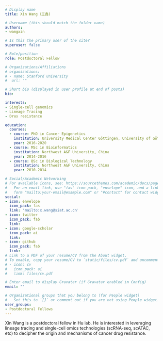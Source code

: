 ```yaml
---
# Display name
title: Xin Wang（王鑫)

# Username (this should match the folder name)
authors:
- wangxin

# Is this the primary user of the site?
superuser: false

# Role/position
role: Postdoctoral Fellow

# Organizations/Affiliations
# organizations:
# - name: Stanford University
#  url: ""

# Short bio (displayed in user profile at end of posts)
bio: 

interests:
- Single-cell genomics
- Lineage Tracing
- Drus resistance

education:
  courses:
  - course: PhD in Cancer Epigenetics
    institution: University Medical Center Göttingen, University of Göttingen
    year: 2016-2020
  - course: MSc in Bioinformatics
    institution: Northwest A&F University, China
    year: 2014-2016
  - course: BSc in Biological Technology
    institution: Northwest A&F University, China
    year: 2010-2014

# Social/Academic Networking
# For available icons, see: https://sourcethemes.com/academic/docs/page-builder/#icons
#   For an email link, use "fas" icon pack, "envelope" icon, and a link in the
#   form "mailto:your-email@example.com" or "#contact" for contact widget.
social:
- icon: envelope
  icon_pack: fas
  link: 'mailto:x.wang@siat.ac.cn'
- icon: twitter
  icon_pack: fab
  link: 
- icon: google-scholar
  icon_pack: ai
  link: 
- icon: github
  icon_pack: fab
  link: 
# Link to a PDF of your resume/CV from the About widget.
# To enable, copy your resume/CV to `static/files/cv.pdf` and uncomment the lines below.
# - icon: cv
#   icon_pack: ai
#   link: files/cv.pdf

# Enter email to display Gravatar (if Gravatar enabled in Config)
email: ""

# Organizational groups that you belong to (for People widget)
#   Set this to `[]` or comment out if you are not using People widget.
user_groups:
- Postdoctoral Fellows
---
```


Xin Wang is a postdoctoral fellow in Hu lab. He is interested in leveraging lineage tracing and single-cell omics technologies (scRNA-seq, scATAC, etc) to decipher the origin and mechanisms of cancer drug resistance.
